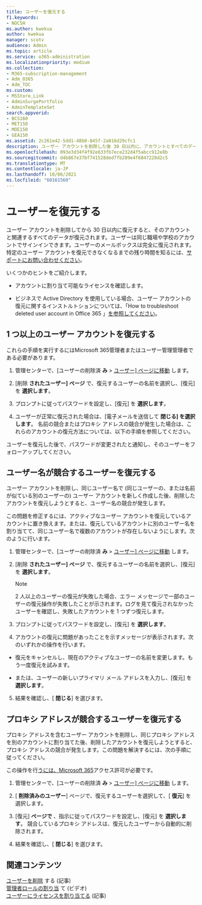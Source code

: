 ```yaml
---
title: ユーザーを復元する
f1.keywords:
- NOCSH
ms.author: kwekua
author: kwekua
manager: scotv
audience: Admin
ms.topic: article
ms.service: o365-administration
ms.localizationpriority: medium
ms.collection:
- M365-subscription-management
- Adm_O365
- Adm_TOC
ms.custom:
- MSStore_Link
- AdminSurgePortfolio
- AdminTemplateSet
search.appverid:
- BCS160
- MET150
- MOE150
- GEA150
ms.assetid: 2c261e42-5dd1-48b0-845f-2a016d29cfc1
description: ユーザー アカウントを削除した後 30 日以内に、アカウントとすべてのデータを復元し、ユーザーは同じアカウントでサインインできます。
ms.openlocfilehash: 093e3d34f4f92e633fb7ece232d4f5abcc912e8b
ms.sourcegitcommit: d4b867e37bf741528ded7fb289e4f6847228d2c5
ms.translationtype: MT
ms.contentlocale: ja-JP
ms.lasthandoff: 10/06/2021
ms.locfileid: "60161560"
---
```

# <a name="restore-a-user"></a>ユーザーを復元する
   
ユーザー アカウントを削除してから 30 日以内に復元すると、そのアカウントと関連するすべてのデータが復元されます。ユーザーは同じ職場や学校のアカウントでサインインできます。ユーザーのメールボックスは完全に復元されます。特定のユーザー アカウントを復元できなくなるまでの残り時間を知るには、[サポートにお問い合わせください](../../business-video/get-help-support.md)。
  
いくつかのヒントをご紹介します。
  
- アカウントに割り当て可能なライセンスを確認します。
    
- ビジネスで Active Directory を使用している場合、ユーザー アカウントの復元に関するインストルトションについては、「How to troubleshoot deleted user account in Office 365 」[を参照してください](/office365/troubleshoot/active-directory/restore-deleted-user-accounts)。 
    
## <a name="restore-one-or-more-user-accounts"></a>1 つ以上のユーザー アカウントを復元する

これらの手順を実行するにはMicrosoft 365管理者またはユーザー管理管理者である必要があります。 

1. 管理センターで、[ユーザーの削除済 **み** \> <a href="https://go.microsoft.com/fwlink/p/?linkid=2071581" target="_blank">ユーザー] ページに移動</a> します。

2. [削除 **されたユーザー] ページ** で、復元するユーザーの名前を選択し、[復元] を **選択します**。
    
3. プロンプトに従ってパスワードを設定し、[復元] を **選択します**。
    
4. ユーザーが正常に復元された場合は、[電子メールを送信して **閉じる] を選択します**。 名前の競合またはプロキシ アドレスの競合が発生した場合は、これらのアカウントの復元方法については、以下の手順を参照してください。
    
ユーザーを復元した後で、パスワードが変更されたと通知し、そのユーザーをフォローアップしてください。
  
## <a name="restore-a-user-that-has-a-user-name-conflict"></a>ユーザー名が競合するユーザーを復元する

ユーザー アカウントを削除し、同じユーザー名で (同じユーザーの、または名前が似ている別のユーザーの) ユーザー アカウントを新しく作成した後、削除したアカウントを復元しようとすると、ユーザー名の競合が発生します。
  
この問題を修正するには、アクティブなユーザー アカウントを復元しているアカウントに置き換えます。または、復元しているアカウントに別のユーザー名を割り当てて、同じユーザー名で複数のアカウントが存在しないようにします。次のように行います。

1. 管理センターで、[ユーザーの削除済 **み** \> <a href="https://go.microsoft.com/fwlink/p/?linkid=2071581" target="_blank">ユーザー] ページに移動</a> します。
  
2. [削除 **されたユーザー] ページ** で、復元するユーザーの名前を選択し、[復元] を **選択します**。
    
    > [!NOTE]
    > 2 人以上のユーザーの復元が失敗した場合、エラー メッセージで一部のユーザーの復元操作が失敗したことが示されます。ログを見て復元されなかったユーザーを確認し、失敗したアカウントを 1 つずつ復元します。 
  
3. プロンプトに従ってパスワードを設定し、[復元] を **選択します**。
    
4. アカウントの復元に問題があったことを示すメッセージが表示されます。次のいずれかの操作を行います。
    
  - 復元をキャンセルし、現在のアクティブなユーザーの名前を変更します。もう一度復元を試みます。
    
  - または、ユーザーの新しいプライマリ メール アドレスを入力し、[復元] を **選択します**。
    
5. 結果を確認し、[ **閉じる**] を選びます。
    
## <a name="restore-a-user-that-has-a-proxy-address-conflict"></a>プロキシ アドレスが競合するユーザーを復元する

プロキシ アドレスを含むユーザー アカウントを削除し、同じプロキシ アドレスを別のアカウントに割り当てた後、削除したアカウントを復元しようとすると、プロキシ アドレスの競合が発生します。この問題を解決するには、次の手順に従ってください。
  
この操作を行[うには、Microsoft 365](about-admin-roles.md)アクセス許可が必要です。 

1. 管理センターで、[ユーザーの削除済 **み** \> <a href="https://go.microsoft.com/fwlink/p/?linkid=2071581" target="_blank">ユーザー] ページに移動</a> します。

2. [ **削除済みのユーザー**] ページで、復元するユーザーを選択して、[ **復元**] を選択します。 
    
3. [復元] **ページで** 、指示に従ってパスワードを設定し、[復元] を **選択します**。 競合しているプロキシ アドレスは、復元したユーザーから自動的に削除されます。
    
4. 結果を確認し、[ **閉じる**] を選びます。

## <a name="related-content"></a>関連コンテンツ

[ユーザーを削除](delete-a-user.md) する (記事)\
[管理者ロールの割り当](assign-admin-roles.md) て (ビデオ)\
[ユーザーにライセンスを割り当てる](../manage/assign-licenses-to-users.md) (記事)
